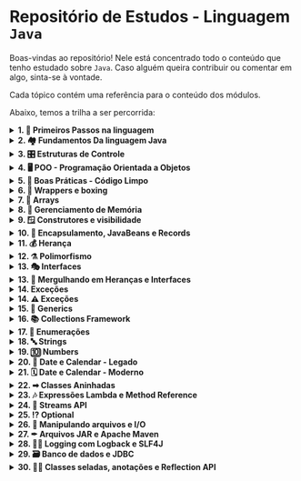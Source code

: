 # Repositório de Estudos - Linguagem `Java`

Boas-vindas ao repositório! Nele está concentrado todo o conteúdo que tenho estudado sobre `Java`.
Caso alguém queira contribuir ou comentar em algo, sinta-se à vontade.

Cada tópico contém uma referência para o conteúdo dos módulos.

Abaixo, temos a trilha a ser percorrida:

<details>
    <summary><strong>1. 🚶 Primeiros Passos na linguagem</strong></summary>

<ul>
    <li><a href="./01-primeiros-passos/README.md">Primeiros Passos</a></li>
    <li><a>a</a></li>
    <li><a>a</a></li>
    <li><a>a</a></li>
    <li><a>a</a></li>
</ul>
</details>

<details>
    <summary><strong>2. 🏘 Fundamentos Da linguagem Java</strong></summary>

<ul>
    <li><a>a</a></li>
    <li><a>a</a></li>
    <li><a>a</a></li>
    <li><a>a</a></li>
    <li><a>a</a></li>
</ul>
</details>

<details>
    <summary><strong>3. 🎛 Estruturas de Controle </strong></summary>

<ul>
    <li><a>a</a></li>
    <li><a>a</a></li>
    <li><a>a</a></li>
    <li><a>a</a></li>
    <li><a>a</a></li>
</ul>
</details>

<details>
    <summary><strong>4. 🖥️ POO - Programação Orientada a Objetos</strong></summary>

<ul>
    <li><a>a</a></li>
    <li><a>a</a></li>
    <li><a>a</a></li>
    <li><a>a</a></li>
    <li><a>a</a></li>
</ul>
</details>

<details>
    <summary><strong>5. 🧹️ Boas Práticas - Código Limpo </strong></summary>

<ul>
    <li><a>a</a></li>
    <li><a>a</a></li>
    <li><a>a</a></li>
    <li><a>a</a></li>
    <li><a>a</a></li>
</ul>
</details>

<details>
    <summary><strong>6. 🎁️ Wrappers e boxing </strong></summary>

<ul>
    <li><a>a</a></li>
    <li><a>a</a></li>
    <li><a>a</a></li>
    <li><a>a</a></li>
    <li><a>a</a></li>
</ul>
</details>

<details>
    <summary><strong>7. 📑 Arrays </strong></summary>

<ul>
    <li><a>a</a></li>
    <li><a>a</a></li>
    <li><a>a</a></li>
    <li><a>a</a></li>
    <li><a>a</a></li>
</ul>
</details>

<details>
    <summary><strong>8. 🧠 Gerenciamento de Memória </strong></summary>

<ul>
    <li><a>a</a></li>
    <li><a>a</a></li>
    <li><a>a</a></li>
    <li><a>a</a></li>
    <li><a>a</a></li>
</ul>
</details>

<details>
    <summary><strong>9. 🪟 Construtores e visibilidade </strong></summary>

<ul>
    <li><a>a</a></li>
    <li><a>a</a></li>
    <li><a>a</a></li>
    <li><a>a</a></li>
    <li><a>a</a></li>
</ul>
</details>

<details>
    <summary><strong>10. 💾 Encapsulamento, JavaBeans e Records </strong></summary>

<ul>
    <li><a>a</a></li>
    <li><a>a</a></li>
    <li><a>a</a></li>
    <li><a>a</a></li>
    <li><a>a</a></li>
</ul>
</details>

<details>
    <summary><strong>11. 💰 Herança </strong></summary>

<ul>
    <li><a>a</a></li>
    <li><a>a</a></li>
    <li><a>a</a></li>
    <li><a>a</a></li>
    <li><a>a</a></li>
</ul>
</details>

<details>
    <summary><strong>12. ⚗️ Polimorfismo </strong></summary>

<ul>
    <li><a>a</a></li>
    <li><a>a</a></li>
    <li><a>a</a></li>
    <li><a>a</a></li>
    <li><a>a</a></li>
</ul>
</details>

<details>
    <summary><strong>13. 🎭 Interfaces </strong></summary>

<ul>
    <li><a>a</a></li>
    <li><a>a</a></li>
    <li><a>a</a></li>
    <li><a>a</a></li>
    <li><a>a</a></li>
</ul>
</details>

<details>
    <summary><strong>13. 🤿 Mergulhando em Heranças e Interfaces </strong></summary>

<ul>
    <li><a>a</a></li>
    <li><a>a</a></li>
    <li><a>a</a></li>
    <li><a>a</a></li>
    <li><a>a</a></li>
</ul>
</details>

<details>
    <summary><strong>14. Exceções </strong></summary>

<ul>
    <li><a>a</a></li>
    <li><a>a</a></li>
    <li><a>a</a></li>
    <li><a>a</a></li>
    <li><a>a</a></li>
</ul>
</details>


<details>
    <summary><strong>14. ⚠️ Exceções </strong></summary>

<ul>
    <li><a>a</a></li>
    <li><a>a</a></li>
    <li><a>a</a></li>
    <li><a>a</a></li>
    <li><a>a</a></li>
</ul>
</details>

<details>
    <summary><strong>15. 💬 Generics </strong></summary>

<ul>
    <li><a>a</a></li>
    <li><a>a</a></li>
    <li><a>a</a></li>
    <li><a>a</a></li>
    <li><a>a</a></li>
</ul>
</details>

<details>
    <summary><strong>16. 📚 Collections Framework</strong></summary>

<ul>
    <li><a>a</a></li>
    <li><a>a</a></li>
    <li><a>a</a></li>
    <li><a>a</a></li>
    <li><a>a</a></li>
</ul>
</details>

<details>
    <summary><strong>17. 🔢 Enumerações</strong></summary>

<ul>
    <li><a>a</a></li>
    <li><a>a</a></li>
    <li><a>a</a></li>
    <li><a>a</a></li>
    <li><a>a</a></li>
</ul>
</details>

<details>
    <summary><strong>18. 🔤 Strings</strong></summary>

<ul>
    <li><a>a</a></li>
    <li><a>a</a></li>
    <li><a>a</a></li>
    <li><a>a</a></li>
    <li><a>a</a></li>
</ul>
</details>

<details>
    <summary><strong>19. 🔟 Numbers</strong></summary>

<ul>
    <li><a>a</a></li>
    <li><a>a</a></li>
    <li><a>a</a></li>
    <li><a>a</a></li>
    <li><a>a</a></li>
</ul>
</details>

<details>
    <summary><strong>20. 📅 Date e Calendar - Legado</strong></summary>

<ul>
    <li><a>a</a></li>
    <li><a>a</a></li>
    <li><a>a</a></li>
    <li><a>a</a></li>
    <li><a>a</a></li>
</ul>
</details>

<details>
    <summary><strong>21. 🗓 Date e Calendar - Moderno</strong></summary>

<ul>
    <li><a>a</a></li>
    <li><a>a</a></li>
    <li><a>a</a></li>
    <li><a>a</a></li>
    <li><a>a</a></li>
</ul>
</details>

<details>
    <summary><strong>22. ➡ Classes Aninhadas</strong></summary>

<ul>
    <li><a>a</a></li>
    <li><a>a</a></li>
    <li><a>a</a></li>
    <li><a>a</a></li>
    <li><a>a</a></li>
</ul>
</details>

<details>
    <summary><strong>23. 🎶 Expressões Lambda e Method Reference</strong></summary>

<ul>
    <li><a>a</a></li>
    <li><a>a</a></li>
    <li><a>a</a></li>
    <li><a>a</a></li>
    <li><a>a</a></li>
</ul>
</details>

<details>
    <summary><strong>24. 🎏 Streams API</strong></summary>

<ul>
    <li><a>a</a></li>
    <li><a>a</a></li>
    <li><a>a</a></li>
    <li><a>a</a></li>
    <li><a>a</a></li>
</ul>
</details>

<details>
    <summary><strong>25. ⁉ Optional</strong></summary>

<ul>
    <li><a>a</a></li>
    <li><a>a</a></li>
    <li><a>a</a></li>
    <li><a>a</a></li>
    <li><a>a</a></li>
</ul>
</details>

<details>
    <summary><strong>26. 🔣 Manipulando arquivos e I/O</strong></summary>

<ul>
    <li><a>a</a></li>
    <li><a>a</a></li>
    <li><a>a</a></li>
    <li><a>a</a></li>
    <li><a>a</a></li>
</ul>
</details>

<details>
    <summary><strong>27. ✒ Arquivos JAR e Apache Maven</strong></summary>

<ul>
    <li><a>a</a></li>
    <li><a>a</a></li>
    <li><a>a</a></li>
    <li><a>a</a></li>
    <li><a>a</a></li>
</ul>
</details>

<details>
    <summary><strong>28. 👨‍💻 Logging com Logback e SLF4J</strong></summary>

<ul>
    <li><a>a</a></li>
    <li><a>a</a></li>
    <li><a>a</a></li>
    <li><a>a</a></li>
    <li><a>a</a></li>
</ul>
</details>

<details>
    <summary><strong>29. 🗃 Banco de dados e JDBC</strong></summary>

<ul>
    <li><a>a</a></li>
    <li><a>a</a></li>
    <li><a>a</a></li>
    <li><a>a</a></li>
    <li><a>a</a></li>
</ul>
</details>

<details>
    <summary><strong>30. 👨‍🎓 Classes seladas, anotações e Reflection API</strong></summary>

<ul>
    <li><a>a</a></li>
    <li><a>a</a></li>
    <li><a>a</a></li>
    <li><a>a</a></li>
    <li><a>a</a></li>
</ul>
</details>
